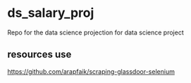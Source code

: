 # ds_salary_proj
Repo for the data science projection for data science project
## resources use
 https://github.com/arapfaik/scraping-glassdoor-selenium
